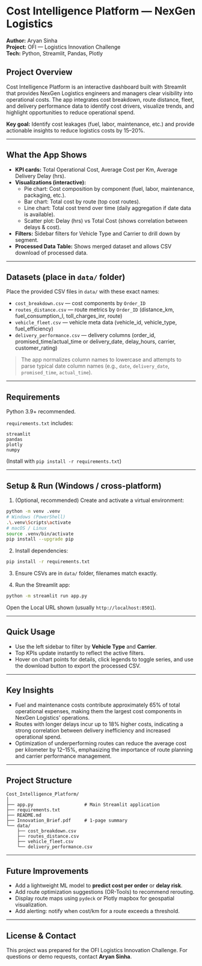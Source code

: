 # Cost Intelligence Platform — NexGen Logistics

**Author:** Aryan Sinha  
**Project:** OFI — Logistics Innovation Challenge  
**Tech:** Python, Streamlit, Pandas, Plotly

## Project Overview
Cost Intelligence Platform is an interactive dashboard built with Streamlit that provides NexGen Logistics engineers and managers clear visibility into operational costs. The app integrates cost breakdown, route distance, fleet, and delivery performance data to identify cost drivers, visualize trends, and highlight opportunities to reduce operational spend.

**Key goal:** Identify cost leakages (fuel, labor, maintenance, etc.) and provide actionable insights to reduce logistics costs by 15–20%.

---

## What the App Shows
- **KPI cards:** Total Operational Cost, Average Cost per Km, Average Delivery Delay (hrs).  
- **Visualizations (interactive):**
  - Pie chart: Cost composition by component (fuel, labor, maintenance, packaging, etc.).
  - Bar chart: Total cost by route (top cost routes).
  - Line chart: Total cost trend over time (daily aggregation if date data is available).
  - Scatter plot: Delay (hrs) vs Total Cost (shows correlation between delays & cost).
- **Filters:** Sidebar filters for Vehicle Type and Carrier to drill down by segment.  
- **Processed Data Table:** Shows merged dataset and allows CSV download of processed data.

---

## Datasets (place in `data/` folder)
Place the provided CSV files in `data/` with these exact names:
- `cost_breakdown.csv` — cost components by `Order_ID`
- `routes_distance.csv` — route metrics by `Order_ID` (distance_km, fuel_consumption_l, toll_charges_inr, route)
- `vehicle_fleet.csv` — vehicle meta data (vehicle_id, vehicle_type, fuel_efficiency)
- `delivery_performance.csv` — delivery columns (order_id, promised_time/actual_time or delivery_date, delay_hours, carrier, customer_rating)

> The app normalizes column names to lowercase and attempts to parse typical date column names (e.g., `date`, `delivery_date`, `promised_time`, `actual_time`).

---

## Requirements
Python 3.9+ recommended.

`requirements.txt` includes:
```
streamlit
pandas
plotly
numpy
```

(Install with `pip install -r requirements.txt`)

---

## Setup & Run (Windows / cross-platform)
1. (Optional, recommended) Create and activate a virtual environment:
```bash
python -m venv .venv
# Windows (PowerShell)
.\.venv\Scripts\activate
# macOS / Linux
source .venv/bin/activate
pip install --upgrade pip
```

2. Install dependencies:
```bash
pip install -r requirements.txt
```

3. Ensure CSVs are in `data/` folder, filenames match exactly.

4. Run the Streamlit app:
```bash
python -m streamlit run app.py
```
Open the Local URL shown (usually `http://localhost:8501`).

---

## Quick Usage
- Use the left sidebar to filter by **Vehicle Type** and **Carrier**.  
- Top KPIs update instantly to reflect the active filters.  
- Hover on chart points for details, click legends to toggle series, and use the download button to export the processed CSV.

---

## Key Insights 
- Fuel and maintenance costs contribute approximately 65% of total operational expenses, making them the largest cost components in NexGen Logistics’ operations.
- Routes with longer delays incur up to 18% higher costs, indicating a strong correlation between delivery inefficiency and increased operational spend.  
- Optimization of underperforming routes can reduce the average cost per kilometer by 12–15%, emphasizing the importance of route planning and carrier performance management.
---

## Project Structure
```
Cost_Intelligence_Platform/
│
├── app.py                   # Main Streamlit application
├── requirements.txt
├── README.md
├── Innovation_Brief.pdf     # 1-page summary 
└── data/
    ├── cost_breakdown.csv
    ├── routes_distance.csv
    ├── vehicle_fleet.csv
    └── delivery_performance.csv
```

---

## Future Improvements
- Add a lightweight ML model to **predict cost per order** or **delay risk**.  
- Add route optimization suggestions (OR-Tools) to recommend rerouting.  
- Display route maps using `pydeck` or Plotly mapbox for geospatial visualization.  
- Add alerting: notify when cost/km for a route exceeds a threshold.

---

## License & Contact
This project was prepared for the OFI Logistics Innovation Challenge. For questions or demo requests, contact **Aryan Sinha**.

